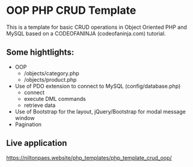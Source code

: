 # OOP PHP CRUD Template

This is a template for basic CRUD operations in Object Oriented PHP and MySQL based on a CODEOFANINJA (codeofaninja.com) tutorial.

## Some hightlights:

* OOP
  * /objects/category.php
  * /objects/product.php
* Use of PDO extension to connect to MySQL (config/database.php)
  * connect
  * execute DML commands
  * retrieve data
* Use of Bootstrap for the layout, jQuery/Bootstrap for modal message window
* Pagination

## Live application
https://niltonpaes.website/php_templates/php_template_crud_oop/
